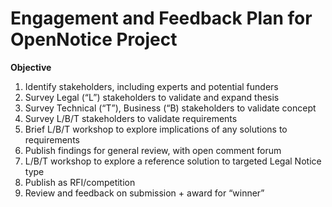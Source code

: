 Engagement and Feedback Plan for OpenNotice Project
===================================================

**Objective**  
1. Identify stakeholders, including experts and potential funders  
2. Survey Legal (“L”) stakeholders to validate and expand thesis  
3. Survey Technical (“T”), Business (“B) stakeholders to validate concept  
4. Survey L/B/T stakeholders to validate requirements  
5. Brief L/B/T workshop to explore implications of any solutions to requirements  
6. Publish findings for general review, with open comment forum  
7. L/B/T workshop to explore a reference solution to targeted Legal Notice type  
8. Publish as RFI/competition  
9. Review and feedback on submission + award for “winner”  
